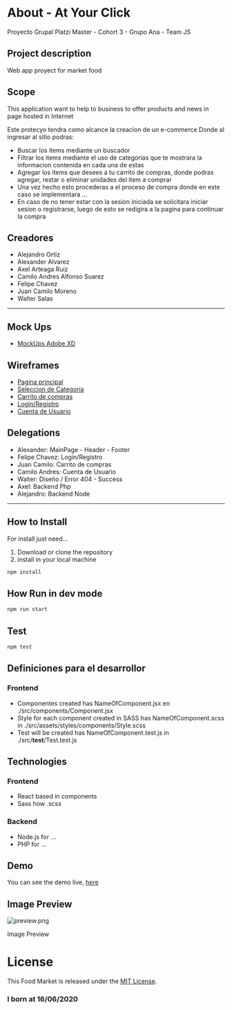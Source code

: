 
# About - At Your Click

Proyecto Grupal Platzi Master - Cohort 3 - Grupo Ana - Team JS

## Project description

Web app proyect for market food

## Scope

This application want to help to business to offer products and news in page hosted in Internet

Este protecyo tendra como alcance la creacion de un e-commerce
Donde al ingresar al sitio podras:

- Buscar los items mediante un buscador
- Filtrar los items mediante el uso de categorias que te mostrara la informacion contenida en cada una de estas
- Agregar los items que desees a tu carrito de compras, donde podras agregar, restar o eliminar unidades del item a comprar
- Una vez hecho esto procederas a el proceso de compra donde en este caso se implementara ...
- En caso de no tener estar con la sesion iniciada se solicitara iniciar sesion o registrarse, luego de esto se redigira a la pagina para continuar la compra

## Creadores

- Alejandro Ortiz
- Alexander Alvarez
- Axel Arteaga Ruiz
- Camilo Andres Alfonso Suarez
- Felipe Chavez
- Juan Camilo Moreno
- Walter Salas

---

## Mock Ups

- [MockUps Adobe XD](https://xd.adobe.com/view/387e0f8a-766d-40a9-8d54-21293f55bb3e-6d2d/)

## Wireframes

- [Pagina principal](https://docs.google.com/drawings/d/1nLAGowmQsTm9Fm_FjySarD3YVaQZlAsiq2SaSrFgP7E/edit?usp=sharing)
- [Seleccion de Categoria](https://docs.google.com/drawings/d/1QdsPcsVG0hfi45lQyUkz_gAcpHL_o-zaIZkjZZZVys8/edit?usp=sharing)
- [Carrito de compras](https://docs.google.com/drawings/d/15oOWtrWIawqNjZeiD1g8ddk5lNrah_iRq6bFGQC2AwE/edit?usp=sharing)
- [Login/Registro](https://docs.google.com/drawings/d/1fD4bgBp5PBWeh1o_za6U2wZEtbIhDcAPfxm15pcp7OA/edit?usp=sharing)
- [Cuenta de Usuario](https://docs.google.com/drawings/d/1CNXst-WBV_pSlThwBVMDMtAF5rJYv3y66pYFcrUw88s/edit?usp=sharing)

## Delegations

- Alexander: MainPage - Header - Footer
- Felipe Chavez: Login/Registro
- Juan Camilo: Carrito de compras
- Camilo Andres: Cuenta de Usuario
- Walter: Diseño / Error 404 - Success
- Axel: Backend Php
- Alejandro: Backend Node

---

## How to Install

For install just need…

1. Download or clone the repository
2. install in your local machine

```jsx
npm install
```

## How Run in dev mode
```jsx
npm run start
```

## Test
```jsx
npm test
```

## Definiciones para el desarrollor

### Frontend

- Componentes created has NameOfComponent.jsx en ./src/components/Component.jsx
- Style for each component created in SASS has NameOfComponent.scss in ./src/assets/styles/components/Style.scss
- Test will be created has NameOfComponent.test.js in ./src/__test__/Test.test.js

## Technologies

### Frontend
- React based in components
- Sass how .scss

### Backend
- Node.js for ...
- PHP for ...

## Demo

You can see the demo live, [here](https://mastereatsplatzi.github.io/Master-Eats/)

## Image Preview

![preview.png](preview.png)

Image Preview

# License

This Food Market is released under the [MIT License](https://opensource.org/licenses/MIT).

### I born at 16/06/2020